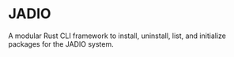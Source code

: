# JADIO

A modular Rust CLI framework to install, uninstall, list, and initialize packages for the JADIO system.
